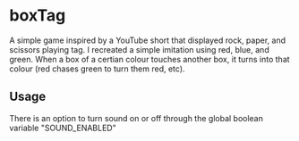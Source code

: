 # boxTag

A simple game inspired by a YouTube short that displayed rock, paper, and scissors playing tag. I recreated a simple imitation using red, blue, and green. When a box of a certian colour touches another box, it turns into that colour (red chases green to turn them red, etc).

## Usage

There is an option to turn sound on or off through the global boolean variable "SOUND_ENABLED"
